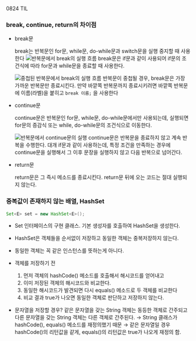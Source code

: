 0824 TIL

### break, continue, return의 차이점

- break문

    break는 반복문인 for문, while문, do-while문과 switch문을 실행 중지할 때 사용한다
    ![반복문에서 break의 실행 흐름](https://user-images.githubusercontent.com/72715023/130635788-c2b0d4dd-0f5b-4f4a-b90f-d0ce90836ea2.JPG)
    break문은 if문과 같이 사용되어 if문의 조건식에 따라 for문과 while문을 종료할 때 사용한다.
    
    ![중첩된 반복문에서 break의 실행 흐름](https://user-images.githubusercontent.com/72715023/130635804-026a6e35-93a3-451c-8130-a9faa4cbd5eb.jpg)
    반복문이 중첩될 경우, break문은 가장 가까운 반복문만 종료시킨다.
    만약 바깥쪽 반복문까지 종료시키려면 바깥쪽 반복문에 이름(라벨)을 붙히고 `break 이름;` 을 사용한다

- continue문

    continue문은 반복문인 for문, while문, do-while문에서만 사용되는데, 실행되면 for문의 증감식 또는 while, do-while문의 조건식으로 이동한다.
    
    ![반복문에서 continue문의 실행](https://user-images.githubusercontent.com/72715023/130635801-47c8e837-fa8e-4af6-b215-21ce5d1abbff.jpg)
    continue문은 반복문을 종료하지 않고 계속 반복을 수행한다.
    대개 if문과 같이 사용하는데, 특정 조건을 만족하는 경우에 continue문을 실행해서 그 이후 문장을 실행하지 않고 다음 반복으로 넘어간다.

- return문

    return문은 그 즉시 메소드를 종료시킨다.
    return문 뒤에 오는 코드는 절대 실행되지 않는다.

### 중복값이 존재하지 않는 배열, HashSet

```java
Set<E> set = new HashSet<E>();
```

- Set 인터페이스의 구현 클래스. 기본 생성자를 호출하여 HashSet을 생성한다.
- HashSet은 객체들을 순서없이 저장하고 동일한 객체는 중복저장하지 않는다.
- 동일한 객체는 꼭 같은 인스턴스를 뜻하는게 아니다.
- 객체를 저장하기 전
    1. 먼저 객체의 hashCode() 메소드를 호출해서 해시코드를 얻어내고
    2. 이미 저장된 객체의 해시코드와 비교한다.
    3. 동일한 해시코드가 발견되면 다시 equals() 메소드로 두 객체를 비교한다
    4. 비교 결과 true가 나오면 동일한 객체로 판단하고 저장하지 않는다.
    
- 문자열을 저장할 경우?
    같은 문자열을 갖는 String 객체는 동등한 객체로 간주되고
    다른 문자열을 갖는 String 객체는 다른 객체로 간주된다. 
    → String 클래스가 hashCode(), equals() 메소드를 재정의했기 때문
    → 같은 문자열일 경우 hashCode()의 리턴값을 같게, equals()의 리턴값은 true가 나오게 재정의 함.
